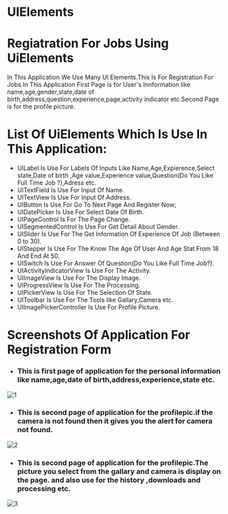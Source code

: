 # UIElements

# Regiatration For Jobs Using UiElements
In This Application We Use Many UI Elements.This Is For Registration For Jobs.In This Application First Page is for User's Innformation like name,age,gender,state,date of birth,address,question,experience,page,activity indicator etc.Second Page is for the profile picture.

# List Of UiElements Which Is Use In This Application:
* UILabel Is Use For Labels Of Inputs Like Name,Age,Expierence,Select state,Date of birth ,Age value,Experience value,Question(Do You Like Full Time Job ?),Adress etc.
* UITextField Is Use For Input Of Name.
* UITextView Is Use For Input Of Address.
* UIButton Is Use For Go To Next Page And Register Now;
* UIDatePicker Is Use For Select Date Of Birth.
* UIPageControl Is For The Page Change.
* UISegmentedControl Is Use For Get Detail About Gender.
* UISlider Is Use For The Get Information Of Experience Of Job (Between 0 to 30).
* UIStepper Is Use For The Know The Age Of User And Age Stat From 18 And End At 50.
* UISwitch Is Use For Answer Of Question(Do You Like Full Time Job?).
* UIActivityIndicatorView Is Use For The Activity.
* UIImageView Is Use For The Display Image.
* UIProgressView Is Use For The Processing.
* UIPickerView Is Use For The Selection Of State.
* UIToolbar Is Use For The Tools like Gallary,Camera etc.
* UIImagePickerController Is Use For Profile Picture.


# Screenshots Of Application For Registration Form
* ### This is first page of application for the personal information like name,age,date of birth,address,experience,state etc.
![1](https://user-images.githubusercontent.com/81640415/122795500-06483b80-d2db-11eb-8914-9bdf54d94368.png)

* ### This is second page of application for the profilepic.if the camera is not found then it gives you the alert for camera not found.
![2](https://user-images.githubusercontent.com/81640415/122795782-48717d00-d2db-11eb-95b7-806af35a3dbc.png)

* ### This is second page of application for the profilepic.The picture you select from the gallary and camera is display on the page. and also use for the history ,downloads and processing etc.
![3](https://user-images.githubusercontent.com/81640415/122795904-6b9c2c80-d2db-11eb-96f2-e0d98a96c0ff.png)

